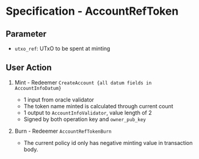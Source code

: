 # Specification - AccountRefToken

## Parameter

- `utxo_ref`: UTxO to be spent at minting

## User Action

1. Mint - Redeemer `CreateAccount {all datum fields in AccountInfoDatum}`

   - 1 input from oracle validator
   - The token name minted is calculated through current count
   - 1 output to `AccountInfoValidator`, value length of 2
   - Signed by both operation key and `owner_pub_key`

2. Burn - Redeemer `AccountRefTokenBurn`

   - The current policy id only has negative minting value in transaction body.

